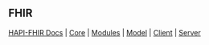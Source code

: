 
## FHIR

[HAPI-FHIR Docs](https://hapifhir.io/hapi-fhir/docs/) | 
[Core](https://hapifhir.io/hapi-fhir/apidocs/hapi-fhir-base/) | 
[Modules](https://hapifhir.io/hapi-fhir/docs/introduction/modules.html) |
[Model](https://hapifhir.io/hapi-fhir/apidocs/hapi-fhir-structures-dstu3/) | 
[Client](https://hapifhir.io/hapi-fhir/apidocs/hapi-fhir-client/) | 
[Server](https://hapifhir.io/hapi-fhir/apidocs/hapi-fhir-server/)
